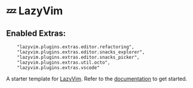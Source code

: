 # 💤 LazyVim

## Enabled Extras:

```
    "lazyvim.plugins.extras.editor.refactoring",
    "lazyvim.plugins.extras.editor.snacks_explorer",
    "lazyvim.plugins.extras.editor.snacks_picker",
    "lazyvim.plugins.extras.util.octo",
    "lazyvim.plugins.extras.vscode"
```

A starter template for [LazyVim](https://github.com/LazyVim/LazyVim).
Refer to the [documentation](https://lazyvim.github.io/installation) to get started.
